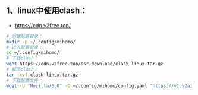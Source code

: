 ## 1、linux中使用clash：

- https://cdn.v2free.top/

```bash
# 创建配置目录：
mkdir -p ~/.config/mihomo/
# 进入配置目录：
cd ~/.config/mihomo/
# 下载clash：
wget https://cdn.v2free.top/ssr-download/clash-linux.tar.gz
# 解压clash：
tar -xvf clash-linux.tar.gz
# 下载配置文件：
wget -U "Mozilla/6.0" -O ~/.config/mihomo/config.yaml "https://v1.v2ai.top/link/gi0NXWB4bw9Sfpui?clash=2"


```

